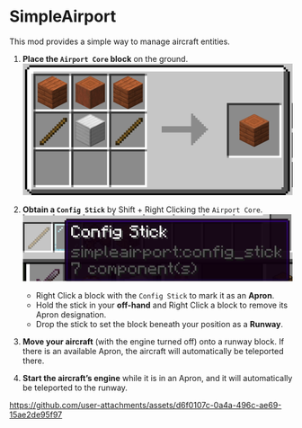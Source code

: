 # SimpleAirport
This mod provides a simple way to manage aircraft entities.

1. **Place the `Airport Core` block** on the ground.  
   ![recipe](img/core_recipe.png)  

2. **Obtain a `Config Stick`** by Shift + Right Clicking the `Airport Core`.  
   ![Config Stick](img/1.png)  
   - Right Click a block with the `Config Stick` to mark it as an **Apron**.  
   - Hold the stick in your **off-hand** and Right Click a block to remove its Apron designation.  
   - Drop the stick to set the block beneath your position as a **Runway**.  

3. **Move your aircraft** (with the engine turned off) onto a runway block. If there is an available Apron, the aircraft will automatically be teleported there.  

4. **Start the aircraft’s engine** while it is in an Apron, and it will automatically be teleported to the runway.  

https://github.com/user-attachments/assets/d6f0107c-0a4a-496c-ae69-15ae2de95f97
